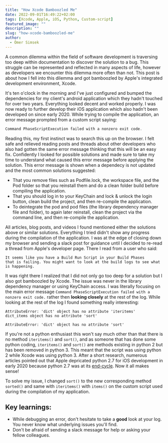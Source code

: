 ```yaml
---
title: "How Xcode Bamboozled Me"
date: 2022-09-01T16:49:22+02:00
tags: [Xcode, Apple, iOS, Python, Custom-script]
featured_image: ""
description: ""
slug: "how-xcode-bamboozled-me"
author:
  - Ömer Simsek
---
```


A common dilemma within the field of software development is traversing too deep within documentation to discover the solution to a bug.
This struggle can be represented and reflected in many aspects of life, however as developers we encounter this dilemma more often than not.
This post is about how I fell into this dilemma and got bamboozled by Apple's integrated development environment, Xcode.

It's ten o'clock in the morning and I've just configured and bumped the dependencies for my client's android application which they hadn't touched for over two years.
Everything looked decent and worked properly.
I was now ready to further develop their iOS application which also hadn't been developed on since early 2020. While trying to compile the application, an error message prompted from a custom script saying:

```Swift
Command PhaseScriptExecution failed with a nonzero exit code.
```

Reading this, my first instinct was to search this up on the browser.
I felt safe and relieved reading posts and threads about other developers who also had gotten the same error message thinking that this will be an easy fix.
Confidently I looked for possible solutions and made sure to take my time to understand what caused this error message before applying the solution.
This error message is shown when a dependecy is not updated and the most common solutions suggested:

- That you remove files such as Podfile.lock, the workspace file, and the Pod folder so that you reinstall them and do a clean folder build before compiling the application.
- That you should log in to your KeyChain and lock & unlock the login button, clean build the project, and then re-compile the application.
- To deintegrate the pod and pod files (the library dependency manager file and folder), to again later reinstall, clean the project via the command line, and then re-compile the application.

All articles, blog posts, and videos I found mentioned either the solutions above or similar solutions.
Everything I tried didn't show any progress during the compilation of the application.
I was at the edge of closing down my browser and sending a slack post for guidance until I decided to re-read a thread from Apple's developer page.
There I read from a user who said:

```log
It seems like you have a Build Run Script in your Build Phases
that is failing. You might want to look at the build logs to see what is happening.
```

It was right there I realized that I did not only go too deep for a solution but I also got bamboozled by Xcode. The issue was never in the library dependency manager or using KeyChain access.
I was literally focusing on the main error message `Command PhaseScriptExecution failed with a nonzero exit code.` rather then **looking closely** at the rest of the log.
While looking at the rest of the log I found something really interesting:

```log
AttributeError: 'dict' object has no attribute 'iteritems'
dict_items object has no attribute 'sort'
```

```log
AttributeError: 'dict' object has no attribute 'sort'
```

If you're not a python enthusiast this won't say much other than that there is no method `iteritems()` and `sort()`, and as someone that has done some python coding, `iteritems()` and `sort()` are methods existing in python 2 but has been removed in python 3.
This meant that the script was using python 2 while Xcode was using python 3.
After a short research, numerous articles pointed out that Apple depricated python 2.7 for iOS development in early 2020 because python 2.7 was at its [end-cycle](https://www.hexnode.com/blogs/apple-removing-python-2-7-on-mac-what-does-this-mean-for-it-admins/).
Now it all makes sense!

To solve my issue, I changed `sort()` to the new corresponding method `sorted()` and same with `iteritems()` with `items()` on the custom script used during the compilation of my application.

## Key learnings:

- While debugging an error, don't hesitate to take a **good** look at your log. You never know what underlying issues you'll find.
- Don't be afraid of sending a slack message for help or asking your fellow colleagues.
